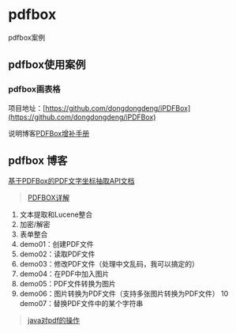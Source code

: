 # pdfbox
pdfbox案例

## pdfbox使用案例

### pdfbox画表格

项目地址：[https://github.com/dongdongdeng/iPDFBox](https://github.com/dongdongdeng/iPDFBox)

说明博客[PDFBox增补手册](https://zhuanlan.zhihu.com/p/53421567)

## pdfbox 博客

[基于PDFBox的PDF文字坐标抽取API文档](https://www.jianshu.com/p/9213f5493031)

> [PDFBOX详解](https://www.cnblogs.com/yjd_hycf_space/p/7942444.html)

1. 文本提取和Lucene整合
2. 加密/解密
3. 表单整合
4. demo01：创建PDF文件
5. demo02：读取PDF文件
6. demo03：修改PDF文件（处理中文乱码，我可以搞定的）
7. demo04：在PDF中加入图片
8. demo05：PDF文件转换为图片
9. demo06：图片转换为PDF文件（支持多张图片转换为PDF文件）
10 demo07：替换PDF文件中的某个字符串

> [java对pdf的操作](https://bbs.huaweicloud.com/blogs/218413)
